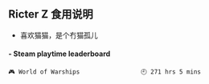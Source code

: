 ## Ricter Z 食用说明
- 喜欢猫猫，是个冇猫孤儿

<!-- steam-box start -->
#### - Steam playtime leaderboard
```text
🎮 World of Warships                 🕘 271 hrs 5 mins
```
<!-- Powered by https://github.com/YouEclipse/steam-box . -->
<!-- steam-box end -->
